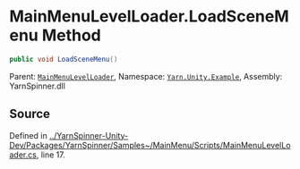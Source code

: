 # MainMenuLevelLoader.LoadSceneMenu Method


```csharp
public void LoadSceneMenu()
```



<div class="class-metadata">

Parent: [`MainMenuLevelLoader`](/api/csharp/yarn.unity.example/mainmenulevelloader.md), Namespace: [`Yarn.Unity.Example`](/api/csharp/yarn.unity.example/README.md), Assembly: YarnSpinner.dll
</div>

## Source
Defined in [../YarnSpinner-Unity-Dev/Packages/YarnSpinner/Samples~/MainMenu/Scripts/MainMenuLevelLoader.cs](https://github.com/YarnSpinnerTool/YarnSpinner-Unity//blob/develop/Samples~/MainMenu/Scripts/MainMenuLevelLoader.cs#L17), line 17.

